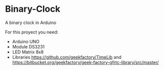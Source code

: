 # Binary-Clock
A binary clock in Arduino

For this proyect you need:
- Arduino UNO
- Module DS3231
- LED Matrix 8x8
- Libraries https://github.com/geekfactory/TimeLib and https://bitbucket.org/geekfactory/geek-factory-gfrtc-library/src/master/
